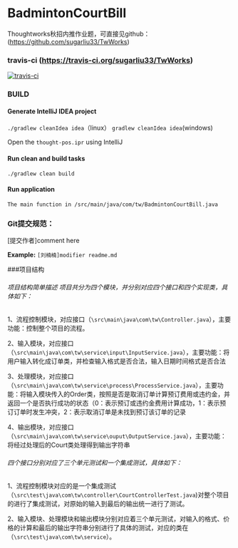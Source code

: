 # BadmintonCourtBill
Thoughtworks秋招内推作业题，可直接见github：(https://github.com/sugarliu33/TwWorks)

### travis-ci (https://travis-ci.org/sugarliu33/TwWorks)
[![travis-ci](https://travis-ci.org/sugarliu33/BadmintonCourtBill.svg)](https://travis-ci.org/sugarliu33/BadmintonCourtBill)

### BUILD

#### Generate IntelliJ IDEA project
`./gradlew cleanIdea idea`（linux）  `gradlew cleanIdea idea`(windows)

Open the `thought-pos.ipr` using IntelliJ

#### Run clean and build tasks
`./gradlew clean build`

#### Run application
`The main function in /src/main/java/com/tw/BadmintonCourtBill.java`

### Git提交规范：

[提交作者]comment here 

**Example:** `[刘楠楠]modifier readme.md`

###项目结构

###### 项目结构简单描述 项目共分为四个模块，并分别对应四个接口和四个实现类，具体如下：

1、流程控制模块，对应接口（```\src\main\java\com\tw\Controller.java```），主要功能：控制整个项目的流程。

2、输入模块，对应接口（```\src\main\java\com\tw\service\input\InputService.java```），主要功能：将用户输入转化成订单类，并检查输入格式是否合法，输入日期时间格式是否合法

3、处理模块，对应接口（```\src\main\java\com\tw\service\process\ProcessService.java```），主要功能：将输入模块传入的Order类，按照是否是取消订单计算预订费用或违约金，并返回一个是否执行成功的状态（0：表示预订或违约金费用计算成功，1：表示预订订单时发生冲突，2：表示取消订单是未找到预订该订单的记录

4、输出模块，对应接口（```\src\main\java\com\tw\service\ouput\OutputService.java```），主要功能：将经过处理后的Court类处理得到输出字符串

###### 四个接口分别对应了三个单元测试和一个集成测试，具体如下：
1、流程控制模块对应的是一个集成测试（```\src\test\java\com\tw\controller\CourtControllerTest.java```)对整个项目的进行了集成测试，对原始的输入到最后的输出统一进行了测试。

2、输入模块、处理模块和输出模块分别对应着三个单元测试，对输入的格式、价格的计算和最后的输出字符串分别进行了具体的测试，对应的类在（```\src\test\java\com\tw\service```）。
   


